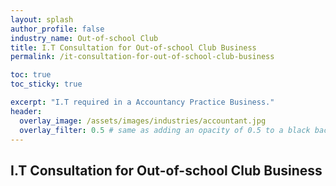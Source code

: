 ```yaml
---
layout: splash 
author_profile: false 
industry_name: Out-of-school Club
title: I.T Consultation for Out-of-school Club Business
permalink: /it-consultation-for-out-of-school-club-business

toc: true
toc_sticky: true

excerpt: "I.T required in a Accountancy Practice Business."
header:
  overlay_image: /assets/images/industries/accountant.jpg
  overlay_filter: 0.5 # same as adding an opacity of 0.5 to a black background
---
```


## I.T Consultation for Out-of-school Club Business
